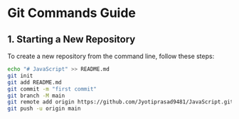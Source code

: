 # Git Commands Guide

## 1. Starting a New Repository

To create a new repository from the command line, follow these steps:

```bash
echo "# JavaScript" >> README.md
git init
git add README.md
git commit -m "first commit"
git branch -M main
git remote add origin https://github.com/Jyotiprasad9481/JavaScript.git
git push -u origin main
